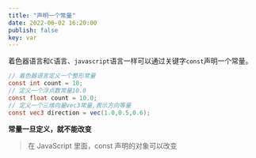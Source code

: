 ```yaml
---
title: "声明一个常量"
date: 2022-06-02 16:20:00
publish: false
key: var
---
```


着色器语言和`C`语言、`javascript`语言一样可以通过关键字`const`声明一个常量。

```glsl
// 着色器语言定义一个整形常量
const int count = 10;
// 定义一个浮点数常量10.0
const float count = 10.0;
// 定义一个三维向量vec3常量,表示方向等量
const vec3 direction = vec(1.0,0.5,0.6);
```

**常量一旦定义，就不能改变**

> 在 JavaScript 里面，const 声明的对象可以改变
